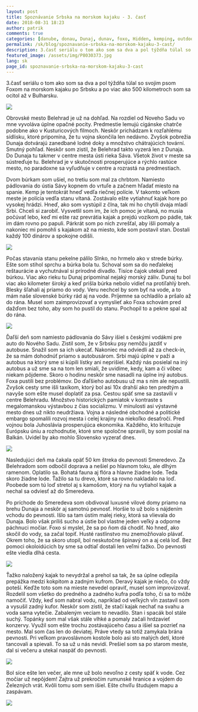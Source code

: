 ```yaml
---
layout: post
title: Spoznávanie Srbska na morskom kajaku - 3. časť
date: 2018-08-31 18:23
author: patrik
comments: true
categories: [danube, donau, Dunaj, dunav, foxo, Hidden, kemping, outdoor, pádlovanie, pes, regata, rieka, Slovenčina, Smeredevo, srbsko, Stari Belehrad, tid2018]
permalink: /sk/blog/spoznavanie-srbska-na-morskom-kajaku-3-cast/
description: 3.časť seriálu o tom ako som sa dva a pol týždňa túlal so svojim psom Foxom na morskom kajaku po Srbsku a po viac ako 500 kilometroch som sa ocitol až v Bulharsku.
featured_image: /assets/img/P8030373.jpg
lang: sk
page_id: spoznavanie-srbska-na-morskom-kajaku-3-cast
---
```

3.časť seriálu o tom ako som sa dva a pol týždňa túlal so svojim psom Foxom na morskom kajaku po Srbsku a po viac ako 500 kilometroch som sa ocitol až v Bulharsku.

![](/assets/img/P8030333.jpg)

Obrovské mesto Belehrad je už na dohľad. Na rozdiel od Noveho Sadu vo mne vyvoláva úplne opačné pocity. Predmestie lemujú cigánske chatrče podobne ako v Kusturicových filmoch. Neskôr prichádzam k rozľahlému sídlisku, ktoré pripomína, že tu vojna skončila len nedávno. Zvyšok pobrežia Dunaja dotvárajú zanedbané lodné doky a množstvo chátrajúcich tovární. Smutný pohľad. Neskôr som zistil, že Belehrad takto vyzerá len z Dunaja. Do Dunaja tu takmer v centre mesta ústi rieka Sáva. Všetok život v meste sa sústreďuje tu. Belehrad je v skutočnosti prosperujúce a rýchlo rastúce mesto, no paradoxne sa vyľudňuje v centre a rozrastá na predmestiach.

Dvom búrkam som ušiel, no tretiu som mal za chrbtom. Namiesto pádlovania do ústia Sávy kopnem do vrtuľe a začnem hľadať miesto na spanie. Kemp je tentokrát hneď vedľa riečnej polície. V takomto veľkom meste je polícia vedľa stanu vítaná. Zostávalo ešte vytiahnuť kajak hore po vysokej hrádzi. Hneď, ako som vystúpil z člna, tak mi ho chytili dvaja mladí Srbi. Chceli si zarobiť. Vysvetlil som im, že ich pomoc je vítaná, no musia počúvať lebo, keď mi ešte raz prevrátia kajak a prejdú vozíkom po pádle, tak im dám rovno po papuli. Párkrát som po nich zvrešťal, aby išli pomaly a nakoniec mi pomohli s kajakom až na miesto, kde som postavil stan. Dostali každý 100 dinárov a spokojne odišli.

![](/assets/img/IMG_20180801_193329.jpg)

Počas stavania stanu pekelne pálilo Slnko, no hrmelo ako v strede búrky. Ešte som stihol sprchu a búrka bola tu. Schoval som sa do neďalekej reštaurácie a vychutnával si prírodné divadlo. Tisíce čajok utekali pred búrkou. Viac ako rieku tu Dunaj pripomínal nejaký morský záliv. Dunaj tu bol viac ako kilometer široký a keď prišla búrka nebolo vidieť na protiľahlý breh. Blesky šľahali aj priamo do vody. Veru nechcel by som byť na vode, a to mám naše slovenské búrky rád aj na vode. Príjemne sa ochladilo a pršalo až do rána. Musel som zaimprovizovať a vymyslieť ako Foxa schovám pred dažďom bez toho, aby som ho pustil do stanu. Pochopil to a pekne spal až do rána.

![](/assets/img/P8010277.jpg)

Ďaľší deň som namiesto pádlovania do Sávy išiel s českými vodákmi pre auto do Nového Sadu. Zistil som, že v Srbsku psy nemôžu jazdiť v autobuse. Snažil som sa ich ukecať. Nakoniec ma odviedli až za check-in, že sa mám dohodnúť priamo s autobusárom. Srbi majú úplne v paži a autobus na ktorý sme si kúpili lístky ani neprišiel. Každý nás posielal na iný autobus a už sme sa na tom len smiali, že uvidíme, kedy, kam a či vôbec niekam pôjdeme. Skoro o hodinu neskôr sme nasadli na úplne iný autobus. Foxa pustili bez problémov. Do ďaľšieho autobusu už ma s ním ale nepustili. Zvyšok cesty sme išli taxíkom, ktorý bol asi 10x drahší ako ten predtým a navyše som ešte musel doplatiť za psa. Cestou späť sme sa zastavili v centre Belehradu. Množstvo historických pamiatok v kontraste s megalomanskou výstavbou z čias socializmu. V minulosti asi výstavné mesto dnes už nikto neudržiava. Vojna a následné obchodné a politické embargo spomalili rozvoj mesta i celej krajiny na niekoľko desaťročí. Pred vojnou bola Juhoslávia prosperujúca ekonomika. Každého, kto krituzuje Európsku úniu a rozhodnutie, ktoré sme spoločne spravili, by som poslal na Balkán. Uvidel by ako mohlo Slovensko vyzerať dnes.

![](/assets/img/IMG_20180802_144406.jpg)

Nasledujúci deň ma čakala opäť 50 km štreka do pevnosti Smeredevo. Za Belehradom som odbočil doprava a nešiel po hlavnom toku, ale dlhým ramenom. Oplatilo sa. Bohatá fauna aj flóra a hlavne žiadne lode. Teda skoro žiadne lode. Ťažilo sa tu drevo, ktoré sa rovno nakladalo na loď. Poobede som tú loď stretol aj s kamošom, ktorý na ňu vytiahol kajak a nechal sa odviesť až do Smeredeva.

Po príchode do Smeredeva som obdivoval luxusné vilové domy priamo na brehu Dunaja a neskôr aj samotnú pevnosť. Horšie to už bolo s nájdením vchodu do pevnosti. Išlo sa tam ústím malej rieky, ktorá sa vlievala do Dunaja. Bolo však príliš sucho a ústie bol vlastne jeden veľký a odporne páchnuci močiar. Foxo si myslel, že sa po ňom dá chodiť. No hneď, ako skočil do vody, sa začal topiť. Husté rastlinstvo mu znemožňovalo plávať. Okrem toho, že sa skoro utopil, bol neskutočne špinavý on a aj celá loď. Bez pomoci okoloidúcich by sme sa odtiaľ dostali len veľmi ťažko. Do pevnosti ešte viedla dlhá cesta.

![](/assets/img/P8030373.jpg)

Ťažko naložený kajak to nevydržal a prehol sa tak, že sa úplne odlepila prepážka medzi kokpitom a zadným kufrom. Deravý kajak je niečo, čo vždy poteší. Keďže toto som na mieste nevedel opraviť, musel som improvizovať. Rozdelil som všetko do predného a zadného kufra podľa toho, či sa to môže namočiť. Vždy, keď som nabral vodu, napríklad od veľkých vĺn zastavil som a vysušil zadný kufor. Neskôr som zistil, že stačí kajak nechať na svahu a voda sama vytečie. Zabaleným veciam to nevadilo. Stan i spacák bol stále suchý. Topánky som mal však stále vlhké a pomaly začali hrdzavieť konzervy. Využil som ešte trochu zostávajúceho času a išiel sa pozrieť na mesto. Mal som čas len do deviatej. Práve vtedy sa totiž zamykala brána pevnosti. Pri veľkom pravoslávnom kostole bolo asi sto malých detí, ktoré tancovali a spievali. To sa už u nás nevidí. Prešiel som sa po starom meste, dal si večeru a utekal naspäť do pevnosti.

![](/assets/img/P8030381.jpg)

Bol síce ešte len večer, ale mne už bolo nevoľno z cesty späť k vode. Cez močiar už nepôjdem! Zajtra už prekročím rumunské hranice a vojdem do Železných vrát. Kvôli tomu som sem išiel. Ešte chvíľu študujem mapu a zaspávam.

![](/assets/img/P8030379.jpg)